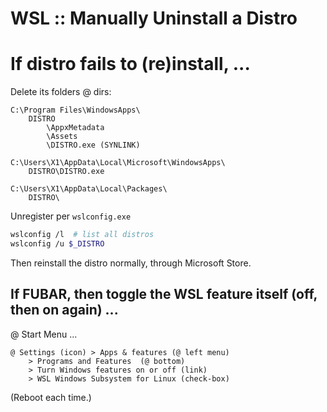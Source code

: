 # WSL :: Manually Uninstall a Distro

# If distro fails to (re)install, ...
Delete its folders @ dirs: 

    C:\Program Files\WindowsApps\  
        DISTRO
            \AppxMetadata
            \Assets
            \DISTRO.exe (SYNLINK)
            
    C:\Users\X1\AppData\Local\Microsoft\WindowsApps\  
        DISTRO\DISTRO.exe
        
    C:\Users\X1\AppData\Local\Packages\  
        DISTRO\

Unregister per `wslconfig.exe` 

```bash
wslconfig /l  # list all distros
wslconfig /u $_DISTRO
```

Then reinstall the distro normally, through Microsoft Store.

## If FUBAR, then toggle the WSL feature itself (off, then on again)  ...

@ Start Menu ...

    @ Settings (icon) > Apps & features (@ left menu)
        > Programs and Features  (@ bottom)
        > Turn Windows features on or off (link)
        > WSL Windows Subsystem for Linux (check-box)

(Reboot each time.)
### &nbsp;
